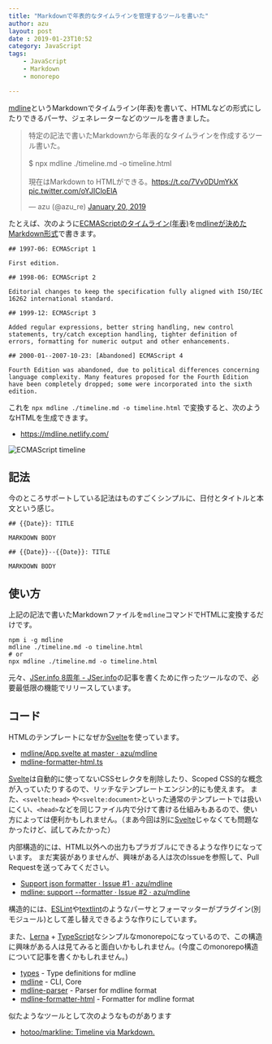 ```yaml
---
title: "Markdownで年表的なタイムラインを管理するツールを書いた"
author: azu
layout: post
date : 2019-01-23T10:52
category: JavaScript
tags:
    - JavaScript
    - Markdown
    - monorepo

---
```


[mdline](https://github.com/azu/mdline)というMarkdownでタイムライン(年表)を書いて、HTMLなどの形式にしたりできるパーサ、ジェネレーターなどのツールを書きました。

<blockquote class="twitter-tweet" data-lang="en"><p lang="ja" dir="ltr">特定の記法で書いたMarkdownから年表的なタイムラインを作成するツール書いた。<br><br>$ npx mdline ./timeline.md -o timeline.html<br><br>現在はMarkdown to HTMLができる。<a href="https://t.co/7Vv0DUmYkX">https://t.co/7Vv0DUmYkX</a> <a href="https://t.co/oYJICloElA">pic.twitter.com/oYJICloElA</a></p>&mdash; azu (@azu_re) <a href="https://twitter.com/azu_re/status/1086892036525965315?ref_src=twsrc%5Etfw">January 20, 2019</a></blockquote>
<script async src="https://platform.twitter.com/widgets.js" charset="utf-8"></script>

たとえば、次のように[ECMAScriptのタイムライン(年表)](https://en.wikipedia.org/wiki/ECMAScript)を[mdlineが決めたMarkdown形式](https://github.com/azu/mdline/blob/master/packages/mdline/test/snapshots/example/input.md)で書きます。

```
## 1997-06: ECMAScript 1

First edition.

## 1998-06: ECMAScript 2

Editorial changes to keep the specification fully aligned with ISO/IEC 16262 international standard.

## 1999-12: ECMAScript 3

Added regular expressions, better string handling, new control statements, try/catch exception handling, tighter definition of errors, formatting for numeric output and other enhancements.

## 2000-01--2007-10-23: [Abandoned] ECMAScript 4

Fourth Edition was abandoned, due to political differences concerning language complexity. Many features proposed for the Fourth Edition have been completely dropped; some were incorporated into the sixth edition.
```

これを `npx mdline ./timeline.md -o timeline.html` で変換すると、次のようなHTMLを生成できます。

- <https://mdline.netlify.com/>

![ECMAScript timeline](https://efcl.info/wp-content/uploads/2019/01/23-1548208942.png)

## 記法

今のところサポートしている記法はものすごくシンプルに、日付とタイトルと本文という感じ。

```
## {{Date}}: TITLE

MARKDOWN BODY

## {{Date}}--{{Date}}: TITLE

MARKDOWN BODY
```

## 使い方

上記の記法で書いたMarkdownファイルを`mdline`コマンドでHTMLに変換するだけです。

```
npm i -g mdline
mdline ./timeline.md -o timeline.html
# or
npx mdline ./timeline.md -o timeline.html
```

元々、[JSer.info 8周年 - JSer.info](https://jser.info/2019/01/16/8-years/)の記事を書くために作ったツールなので、必要最低限の機能でリリースしています。

## コード

HTMLのテンプレートになぜか[Svelte](https://svelte.technology/)を使っています。

- [mdline/App.svelte at master · azu/mdline](https://github.com/azu/mdline/blob/master/packages/mdline-formatter-html/component/App.svelte)
- [mdline-formatter-html.ts](https://github.com/azu/mdline/blob/master/packages/mdline-formatter-html/src/mdline-formatter-html.ts)

[Svelte](https://svelte.technology/)は自動的に使ってないCSSセレクタを削除したり、Scoped CSS的な概念が入っていたりするので、リッチなテンプレートエンジン的にも使えます。
また、`<svelte:head>` や`<svelte:document>`といった通常のテンプレートでは扱いにくい、`<head>`などを同じファイル内で分けて書ける仕組みもあるので、使い方によっては便利かもしれません。（まあ今回は別に[Svelte](https://svelte.technology/)じゃなくても問題なかったけど、試してみたかった）

内部構造的には、HTML以外への出力もプラガブルにできるような作りになっています。
まだ実装がありませんが、興味がある人は次のIssueを参照して、Pull Requestを送ってみてください。

* [Support json formatter · Issue #1 · azu/mdline](https://github.com/azu/mdline/issues/1 "Support json formatter · Issue #1 · azu/mdline")
* [mdline: support --formatter · Issue #2 · azu/mdline](https://github.com/azu/mdline/issues/2 "mdline: support --formatter · Issue #2 · azu/mdline")

構造的には、[ESLint](https://eslint.org/)や[textlint](https://textlint.github.io/)のようなパーサとフォーマッターがプラグイン(別モジュール)として差し替えできるような作りにしています。

また、[Lerna](https://lernajs.io/) + [TypeScript](https://www.typescriptlang.org/)なシンプルなmonorepoになっているので、この構造に興味がある人は見てみると面白いかもしれません。(今度このmonorepo構造について記事を書くかもしれません。)

- [types](https://github.com/azu/mdline/tree/master/packages/types) - Type definitions for mdline
- [mdline](https://github.com/azu/mdline/tree/master/packages/mdline) - CLI, Core
- [mdline-parser](https://github.com/azu/mdline/tree/master/packages/mdline-parser) - Parser for mdline format
- [mdline-formatter-html](https://github.com/azu/mdline/tree/master/packages/mdline-formatter-html) - Formatter for mdline format

似たようなツールとして次のようなものがあります

- [hotoo/markline: Timeline via Markdown.](https://github.com/hotoo/markline)